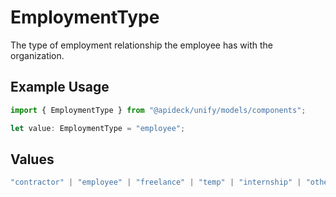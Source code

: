 # EmploymentType

The type of employment relationship the employee has with the organization.

## Example Usage

```typescript
import { EmploymentType } from "@apideck/unify/models/components";

let value: EmploymentType = "employee";
```

## Values

```typescript
"contractor" | "employee" | "freelance" | "temp" | "internship" | "other"
```